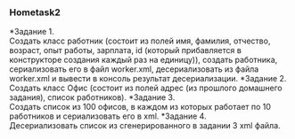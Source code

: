 ### Hometask2  
*Задание 1.  
Создать класс работник (состоит из полей имя, фамилия, отчество, возраст, опыт работы, зарплата, id (который прибавляется в конструкторе создания каждый раз на единицу)), создать работника, сериализовать его в файл worker.xml, десериализовать из файла worker.xml и вывести в консоль результат десериализации.
*Задание 2.  
Создать класс Офис (состоит из полей адрес (из прошлого домашнего задания), список работников).
*Задание 3.  
Создать список из 100 офисов, в каждом из которых работает по 10 работников и сериализовать его в xml.
*Задание 4.  
Десериализовать список из сгенерированного в задании 3 xml файла.